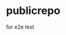 # publicrepo
for e2e test







































































































































































































































































































































































































































































































































































































































































































































































































































































































































































































































































































































































































































































































































































































































































































































































































































































































































































































































































































































































































































































































































































































































































































































































































































































































































































































































































































































































